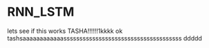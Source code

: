 # RNN_LSTM
lets see if this works
TASHA!!!!!!1kkkk
ok
tashsaaaaaaaaaaaasssssssssssssssssssssssssssssssssssss
ddddd
